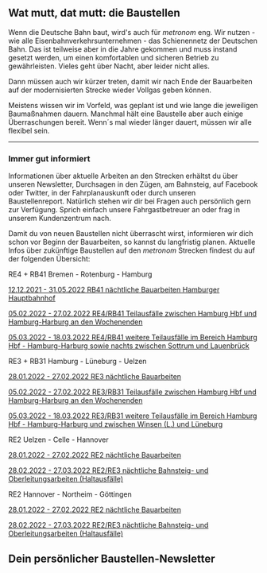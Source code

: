 Wat mutt, dat mutt: die Baustellen
----------

Wenn die Deutsche Bahn baut, wird's auch für *metronom* eng.
Wir nutzen - wie alle Eisenbahnverkehrsunternehmen - das Schienennetz der Deutschen Bahn. Das ist teilweise aber in die Jahre gekommen und muss instand gesetzt werden, um einen komfortablen und sicheren Betrieb zu gewährleisten. Vieles geht über Nacht, aber leider nicht alles.

Dann müssen auch wir kürzer treten, damit wir nach Ende der Bauarbeiten auf der modernisierten Strecke wieder Vollgas geben können.

Meistens wissen wir im Vorfeld, was geplant ist und wie lange die jeweiligen Baumaßnahmen dauern. Manchmal hält eine Baustelle aber auch einige Überraschungen bereit. Wenn´s mal wieder länger dauert, müssen wir alle flexibel sein.

---

### Immer gut informiert ###

Informationen über aktuelle Arbeiten an den Strecken erhältst du über unseren Newsletter, Durchsagen in den Zügen, am Bahnsteig, auf Facebook oder Twitter, in der Fahrplanauskunft oder durch unseren Baustellenreport. Natürlich stehen wir dir bei Fragen auch persönlich gern zur Verfügung. Sprich einfach unsere Fahrgastbetreuer an oder frag in unserem Kundenzentrum nach.

Damit du von neuen Baustellen nicht überrascht wirst, informieren wir dich schon vor Beginn der Bauarbeiten, so kannst du langfristig planen. Aktuelle Infos über zukünftige Baustellen auf den *metronom* Strecken findest du auf der folgenden Übersicht:

RE4 + RB41 Bremen - Rotenburg - Hamburg

[12.12.2021 - 31.05.2022 RB41 nächtliche Bauarbeiten Hamburger Hauptbahnhof](https://www.der-metronom.de/baustellen/rb41-naechtliche-bauarbeiten-hamburger-hauptbahnhof/)

[05.02.2022 - 27.02.2022 RE4/RB41 Teilausfälle zwischen Hamburg Hbf und Hamburg-Harburg an den Wochenenden](https://www.der-metronom.de/baustellen/re4-rb41-teilausfaelle-zwischen-hamburg-hbf-und-hamburg-harburg-an-den-wochenenden/)

[05.03.2022 - 18.03.2022 RE4/RB41 weitere Teilausfälle im Bereich Hamburg Hbf - Hamburg-Harburg sowie nachts zwischen Sottrum und Lauenbrück](https://www.der-metronom.de/baustellen/re4-rb41-weitere-teilausfaelle-im-bereich-hamburg-hbf-hamburg-harburg/)

RE3 + RB31 Hamburg - Lüneburg - Uelzen

[28.01.2022 - 27.02.2022 RE3 nächtliche Bauarbeiten](https://www.der-metronom.de/baustellen/re3-naechtliche-bauarbeiten/)

[05.02.2022 - 27.02.2022 RE3/RB31 Teilausfälle zwischen Hamburg Hbf und Hamburg-Harburg an den Wochenenden](https://www.der-metronom.de/baustellen/re3-rb31-teilausfaelle-zwischen-hamburg-hbf-und-hamburg-harburg-an-den-wochenenden/)

[05.03.2022 - 18.03.2022 RE3/RB31 weitere Teilausfälle im Bereich Hamburg Hbf - Hamburg-Harburg und zwischen Winsen (L.) und Lüneburg](https://www.der-metronom.de/baustellen/re3-rb31-weitere-teilausfaelle-im-bereich-hamburg-hbf-hamburg-harburg/)

RE2 Uelzen - Celle - Hannover

[28.01.2022 - 27.02.2022 RE2 nächtliche Bauarbeiten](https://www.der-metronom.de/baustellen/re2-naechtliche-bauarbeiten/)

[28.02.2022 - 27.03.2022 RE2/RE3 nächtliche Bahnsteig- und Oberleitungsarbeiten (Haltausfälle)](https://www.der-metronom.de/baustellen/re2-re3-naechtliche-bahnsteig-und-oberleitungsarbeiten-haltausfaelle/)

RE2 Hannover - Northeim - Göttingen

[28.01.2022 - 27.02.2022 RE2 nächtliche Bauarbeiten](https://www.der-metronom.de/baustellen/re2-naechtliche-bauarbeiten-1/)

[28.02.2022 - 27.03.2022 RE2/RE3 nächtliche Bahnsteig- und Oberleitungsarbeiten (Haltausfälle)](https://www.der-metronom.de/baustellen/re2-re3-naechtliche-bahnsteig-und-oberleitungsarbeiten-haltausfaelle-1/)

Dein persönlicher Baustellen-Newsletter
----------
